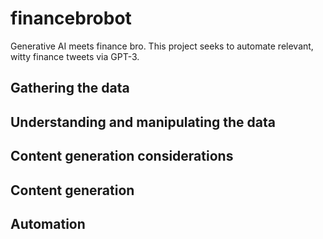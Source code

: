 # financebrobot
Generative AI meets finance bro. This project seeks to automate relevant, witty finance tweets via GPT-3.

## Gathering the data

## Understanding and manipulating the data

## Content generation considerations

## Content generation

## Automation
